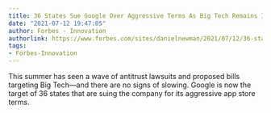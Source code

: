 ```yaml
---
title: 36 States Sue Google Over Aggressive Terms As Big Tech Remains In Focus
date: "2021-07-12 19:47:05"
author: Forbes - Innovation
authorlink: https://www.forbes.com/sites/danielnewman/2021/07/12/36-states-sue-google-over-aggressive-terms-as-big-tech-remains-in-focus/
tags:
- Forbes-Innovation
---
```

This summer has seen a wave of antitrust lawsuits and proposed bills targeting Big Tech—and there are no signs of slowing. Google is now the target of 36 states that are suing the company for its aggressive app store terms.